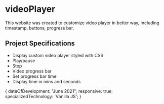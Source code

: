 # videoPlayer

This website was created to customize video player in better way, including timestamp, buttons, progress bar. 


## Project Specifications

- Display custom video player styled with CSS
- Play/pause
- Stop
- Video progress bar
- Set progress bar time
- Display time in mins and seconds


{ dateOfDevelopment: "June 2021"; responsive: true; specializedTechnology: 'Vanilla JS'; }
